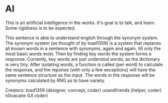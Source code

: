 # AI
This is an artificial intelligence in the works. It's goal is to talk, and learn. Some rigidness is to be expected. 

This sentence is able to understand english through the synonym system. The synonym system (as thought of by toad1359) is a system that replaces all known words in a sentence with synonyms, again and again, till only the most basic words exist. Then by finding key words the system forms a response. Currently, key words are just understod words, as the dictionary is very tiny. After isolating words, a function is called (per word) to calculate the response, and the reponse (with only a few exceptions) will have the same sentence structure as the input. The words in the response will be synonyms calculated by RNG as to have variety.

Creators:
toad1359 (designer, concept, coder)
usandfriends (helper, coder)
n0vacane (UI coder)

